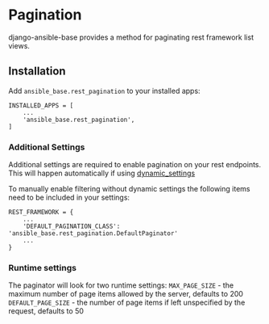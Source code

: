 # Pagination

django-ansible-base provides a method for paginating rest framework list views.

## Installation

Add `ansible_base.rest_pagination` to your installed apps:

```
INSTALLED_APPS = [
    ...
    'ansible_base.rest_pagination',
]
```

### Additional Settings
Additional settings are required to enable pagination on your rest endpoints.
This will happen automatically if using [dynamic_settings](../Installation.md)

To manually enable filtering without dynamic settings the following items need to be included in your settings:
```
REST_FRAMEWORK = {
    ...
    'DEFAULT_PAGINATION_CLASS': 'ansible_base.rest_pagination.DefaultPaginator'
    ...
}
```


### Runtime settings

The paginator will look for two runtime settings:
`MAX_PAGE_SIZE` - the maximum number of page items allowed by the server, defaults to 200
`DEFAULT_PAGE_SIZE` - the number of page items if left unspecified by the request, defaults to 50
